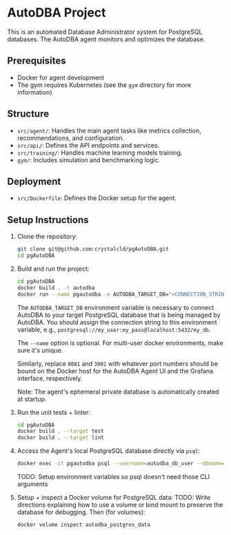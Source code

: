 
# AutoDBA Project
This is an automated Database Administrator system for PostgreSQL databases.
The AutoDBA agent monitors and optimizes the database.

## Prerequisites
- Docker for agent development
- The gym requires Kubernetes (see the `gym` directory for more information)

## Structure
- `src/agent/`: Handles the main agent tasks like metrics collection, recommendations, and configuration.
- `src/api/`: Defines the API endpoints and services.
- `src/training/`: Handles machine learning models training.
- `gym/`: Includes simulation and benchmarking logic.

## Deployment
- `src/Dockerfile`: Defines the Docker setup for the agent.

## Setup Instructions

1. Clone the repository:

    ```bash
    git clone git@github.com:crystalcld/pgAutoDBA.git
    cd pgAutoDBA
    ```

2. Build and run the project:

    ```bash
    cd pgAutoDBA
    docker build . -t autodba
    docker run --name pgautodba -e AUTODBA_TARGET_DB="<CONNECTION_STRING_TO_YOUR_TARGET_DB>" -p 8081:8080 -p 3001:3000 autodba
    ```

    The `AUTODBA_TARGET_DB` environment variable is necessary to connect AutoDBA to your target
    PostgreSQL database that is being managed by AutoDBA. You should assign the connection string
    to this environment variable, e.g., `postgresql://my_user:my_pass@localhost:5432/my_db`.
    
    The `--name` option is optional.  For multi-user docker environments, make sure it's unique.
    
    Similarly, replace `8081` and `3001` with whatever port numbers should be bound on the Docker host for the AutoDBA Agent UI and the Grafana interface, respectively.

    Note: The agent's ephemeral private database is automatically created at startup.

3. Run the unit tests + linter:

    ```bash
    cd pgAutoDBA
    docker build . --target test
    docker build . --target lint
    ```

4. Access the Agent's local PostgreSQL database directly via `psql`:

    ```bash
    docker exec -it pgautodba psql --username=autodba_db_user --dbname=autodba_db
    ```
    TODO: Setup environment variables so psql doesn't need those CLI arguments

5. Setup + inspect a Docker volume for PostgreSQL data:
    TODO: Write directions explaining how to use a volume or bind mount to preserve the database for debugging.  Then (for volumes):
    ```bash
    docker volume inspect autodba_postgres_data
    ```
